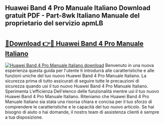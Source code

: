 ## Huawei Band 4 Pro Manuale Italiano Download gratuit PDF - Part-8wk Italiano Manuale del proprietario del servizio apmLB

# <h2><a href="http://dfbtpn7.blite.top/?on=Huawei+Band+4+Pro+Manuale+Italiano">🔗Download 👉🔴 Huawei Band 4 Pro Manuale Italiano</a></h2>

[![Huawei Band 4 Pro Manuale Italiano download](https://i.imgur.com/lujVjoI.png)](http://dfbtpn7.blite.top/?on=Huawei+Band+4+Pro+Manuale+Italiano)
Benvenuto in una nuova esperienza questa guida per l'utente ti introdurrà alle caratteristiche e alle funzioni uniche del tuo nuovo Huawei Band 4 Pro Manuale Italiano. La sicurezza prima di tutto assicurati di seguire tutte le precauzioni di sicurezza quando usi il tuo nuovo Huawei Band 4 Pro Manuale Italiano. Sperimenta L'efficienza Dell'elenco delle funzionalità mentre usi il tuo nuovo Huawei Band 4 Pro Manuale Italiano. Riteniamo che Huawei Band 4 Pro Manuale Italiano sia stata una risorsa chiara e concisa per il tuo sforzo di comprendere le caratteristiche e le capacità del tuo nuovo articolo. Se hai bisogno di aiuto o hai domande, il nostro team di assistenza clienti è sempre a tua disposizione.
